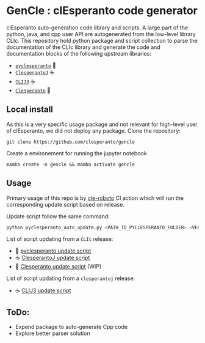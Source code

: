 # GenCle : clEsperanto code generator

clEsperanto auto-generation code library and scripts. A large part of the python, java, and cpp user API are autogenerated from the low-level library CLIc.
This repository hold python package and script collection to parse the documentation of the CLIc library and generate the code and documentation blocks of the following upstream libraries:
* [`pyclesperanto`](https://github.com/clEsperanto/pyclesperanto) :snake:
* [`ClesperantoJ`](https://github.com/clEsperanto/clesperantoj_prototype) :coffee:
* [`CLIJ3`](https://github.com/clEsperanto/cclij3) :coffee:
* [`Clesperanto`]() :rocket:

## Local install

As this is a very specific usage package and not relevant for high-level user of clEsperanto, we did not deploy any package. 
Clone the repository:
```
git clone https://github.com/clesperanto/gencle
```
Create a environement for running the jupyter notebook
```
mamba create -n gencle && mamba activate gencle
```

## Usage

Primary usage of this repo is by [cle-roboto](https://github.com/clEsperanto/cle-roboto-repo) CI action which will run the corresponding update script based on release.

Update script follow the same command:
```bash
python pyclesperanto_auto_update.py <PATH_TO_PYCLESPERANTO_FOLDER> <VERSION_TAG_TO_UPDATE_TO>
```

List of script updating from a `CLIc` release:
* :snake: [pyclesperanto update script](updates_scripts/pyclesperanto_auto_update.py)
* :coffee: [ClesperantoJ update script](updates_scripts/clesperantoj_auto_update.py)
* :rocket: [Clesperanto update script]() (WIP)

List of script updating from a `clesperantoj` release:
* :coffee: [CLIJ3 update script](updates_scripts/pclij3_auto_update.py)

## ToDo:

* Expend package to auto-generate Cpp code
* Explore better parser solution
